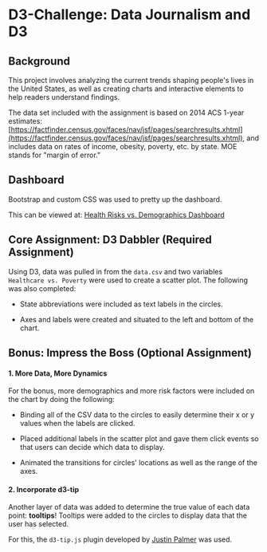 # D3-Challenge: Data Journalism and D3

## Background
This project involves analyzing the current trends shaping people's lives in the United States, as well as creating charts and interactive elements to help readers understand findings.

The data set included with the assignment is based on 2014 ACS 1-year estimates: [https://factfinder.census.gov/faces/nav/jsf/pages/searchresults.xhtml](https://factfinder.census.gov/faces/nav/jsf/pages/searchresults.xhtml), and includes data on rates of income, obesity, poverty, etc. by state. MOE stands for "margin of error."

## Dashboard

Bootstrap and custom CSS was used to pretty up the dashboard. 

This can be viewed at: [Health Risks vs. Demographics Dashboard](https://github.com/neha-nayeem/D3-Challenge)

## Core Assignment: D3 Dabbler (Required Assignment)
Using D3, data was pulled in from the `data.csv` and two variables `Healthcare vs. Poverty` were used to create a scatter plot. The following was also completed:

* State abbreviations were included as text labels in the circles.

* Axes and labels were created and situated to the left and bottom of the chart.

## Bonus: Impress the Boss (Optional Assignment)

#### 1. More Data, More Dynamics

For the bonus, more demographics and more risk factors were included on the chart by doing the following:

* Binding all of the CSV data to the circles to easily determine their x or y values when the labels are clicked.

* Placed additional labels in the scatter plot and gave them click events so that users can decide which data to display. 

* Animated the transitions for circles' locations as well as the range of the axes. 

#### 2. Incorporate d3-tip
Another layer of data was added to determine the true value of each data point: **tooltips**! Tooltips were added to the circles to display data that the user has selected. 

For this, the `d3-tip.js` plugin developed by [Justin Palmer](https://github.com/Caged) was used.

